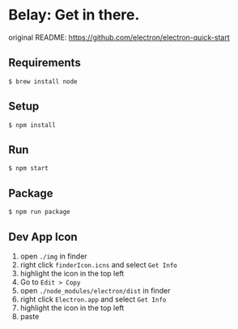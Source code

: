 # Belay: Get in there.

original README: https://github.com/electron/electron-quick-start

## Requirements

    $ brew install node

## Setup

    $ npm install

## Run

    $ npm start

## Package

    $ npm run package

## Dev App Icon

1. open `./img` in finder
1. right click `finderIcon.icns` and select `Get Info`
1. highlight the icon in the top left
1. Go to `Edit > Copy`
1. open `./node_modules/electron/dist` in finder
1. right click `Electron.app` and select `Get Info`
1. highlight the icon in the top left
1. paste
